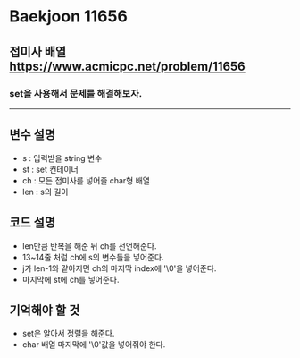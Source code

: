 Baekjoon 11656
=============
접미사 배열 <https://www.acmicpc.net/problem/11656>
---------------
### set을 사용해서 문제를 해결해보자.
- - -
## 변수 설명
- s : 입력받을 string 변수
- st : set 컨테이너
- ch : 모든 접미사를 넣어줄 char형 배열
- len : s의 길이
## 코드 설명
- len만큼 반복을 해준 뒤 ch를 선언해준다.
- 13~14줄 처럼 ch에 s의 변수들을 넣어준다.
- j가 len-1와 같아지면 ch의 마지막 index에 '\0'을 넣어준다.
- 마지막에 st에 ch를 넣어준다.

## 기억해야 할 것
- set은 알아서 정렬을 해준다.
- char 배열 마지막에 '\0'값을 넣어줘야 한다.
